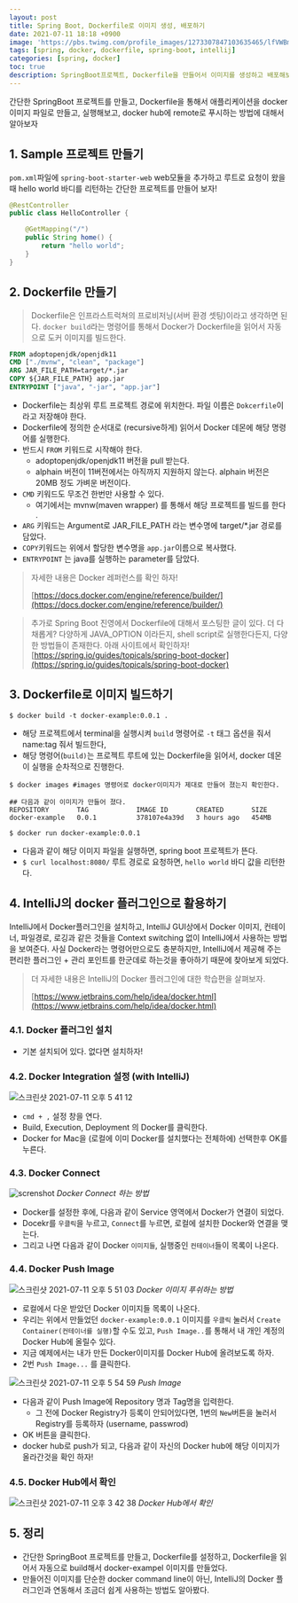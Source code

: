```yaml
---
layout: post
title: Spring Boot, Dockerfile로 이미지 생성, 배포하기
date: 2021-07-11 18:18 +0900
image: 'https://pbs.twimg.com/profile_images/1273307847103635465/lfVWBmiW_400x400.png'
tags: [spring, docker, dockerfile, spring-boot, intellij]
categories: [spring, docker]
toc: true
description: SpringBoot프로젝트, Dockerfile을 만들어서 이미지를 생성하고 배포해보자!
---
```

간단한 SpringBoot 프로젝트를 만들고, Dockerfile을 통해서 애플리케이션을 docker이미지 파일로 만들고, 실행해보고, docker hub에 remote로 푸시하는 방법에 대해서 알아보자 
## 1. Sample 프로젝트 만들기 

`pom.xml`파일에 `spring-boot-starter-web` web모듈을 추가하고 루트로 요청이 왔을때 hello world 바디를 리턴하는 간단한 프로젝트를 만들어 보자!  

```java
@RestController
public class HelloController {

    @GetMapping("/")
    public String home() {
        return "hello world";
    }
}
```



## 2. Dockerfile 만들기 

> Dockerfile은 인프라스트럭쳐의 프로비저닝(서버 환경 셋팅)이라고 생각하면 된다. `docker build`라는 명령어를 통해서 Docker가 Dockerfile을 읽어서 자동으로 도커 이미지를 빌드한다.



```dockerfile
FROM adoptopenjdk/openjdk11
CMD ["./mvnw", "clean", "package"]
ARG JAR_FILE_PATH=target/*.jar
COPY ${JAR_FILE_PATH} app.jar
ENTRYPOINT ["java", "-jar", "app.jar"]
```

- Dockerfile는 최상위 루트 프로젝트 경로에 위치한다. 파일 이름은 `Dokcerfile`이라고 저장해야 한다.
- Dockerfile에 정의한 순서대로 (recursive하게) 읽어서 Docker 데몬에 해당 명령어를 실행한다.
- 반드시 `FROM` 키워드로 시작해야 한다. 
  - adoptopenjdk/openjdk11 버전을 pull 받는다. 
  - alphain 버전이 11버전에서는 아직까지 지원하지 않는다. alphain 버전은 20MB 정도 가벼운 버전이다. 
- `CMD`  키워드도 무조건 한번만 사용할 수 있다. 
  - 여기에서는 mvnw(maven wrapper) 를 통해서 해당 프로젝트를 빌드를 한다 .
- `ARG` 키워드는 Argument로 JAR_FILE_PATH 라는 변수명에 target/*.jar 경로를 담았다. 
- `COPY`키워드는 위에서 할당한 변수명을 `app.jar`이름으로 복사했다. 
- `ENTRYPOINT` 는 java를 실행하는 parameter를 담았다. 


> 자세한 내용은 Docker 레퍼런스를 확인 하자!  
> 
> [https://docs.docker.com/engine/reference/builder/](https://docs.docker.com/engine/reference/builder/)


> 추가로 Spring Boot 진영에서 Dockerfile에 대해서 포스팅한 글이 있다. 
> 더 다채롭게? 다양하게 JAVA_OPTION 이라든지, shell script로 실행한다든지, 다양한 방법들이 존재한다. 
> 아래 사이트에서 확인하자!
> [https://spring.io/guides/topicals/spring-boot-docker](https://spring.io/guides/topicals/spring-boot-docker)



## 3. Dockerfile로 이미지 빌드하기 

```shell
$ docker build -t docker-example:0.0.1 .
```
- 해당 프로젝트에서 terminal을 실행시켜 `build` 명령어로 `-t` 태그 옵션을 줘서 name:tag 줘서 빌드한다,
- 해당 명령어(`build)`는 프로젝트 루트에 있는 Dockerfile을 읽어서, docker 데몬이 실행을 순차적으로 진행한다. 


```shell
$ docker images #images 명령어로 docker이미지가 제대로 만들어 졌는지 확인한다.

## 다음과 같이 이미지가 만들어 졌다. 
REPOSITORY       TAG            IMAGE ID       CREATED       SIZE
docker-example   0.0.1          378107e4a39d   3 hours ago   454MB
```

```shell
$ docker run docker-example:0.0.1
```
- 다음과 같이 해당 이미지 파일을 실행하면, spring boot 프로젝트가 뜬다. 
- `$ curl localhost:8080/` 루트 경로로 요청하면, `hello world` 바디 값을 리턴한다. 


## 4. IntelliJ의 docker 플러그인으로 활용하기 

IntelliJ에서 Docker플러그인을 설치하고, IntelliJ GUI상에서 Docker 이미지, 컨테이너, 파일경로, 로깅과 같은 것들을 Context switching 없이 IntelliJ에서 사용하는 방법을 보여준다. 사실 Docker라는 명령어만으로도 충분하지만, IntelliJ에서 제공해 주는 편리한 플러그인 + 관리 포인트를 한군데로 하는것을 좋아하기 때문에 찾아보게 되었다. 

> 더 자세한 내용은 IntelliJ의 Docker 플러그인에 대한 학습편을 살펴보자. 
>
> [https://www.jetbrains.com/help/idea/docker.html](https://www.jetbrains.com/help/idea/docker.html)



### 4.1. Docker 플러그인 설치 

- 기본 설치되어 있다. 없다면 설치하자! 

### 4.2. Docker Integration 설정 (with IntelliJ)

![스크린샷 2021-07-11 오후 5 41 12](https://user-images.githubusercontent.com/28615416/125188713-b9b7a680-e26f-11eb-9ab7-cb05378d0f99.png)

- `cmd + ,` 설정 창을 연다. 
- Build, Execution, Deployment 의 Docker를 클릭한다.
- Docker for Mac을 (로컬에 이미 Docker를 설치했다는 전체하에) 선택한후 OK를 누른다. 

### 4.3. Docker Connect

![screnshot](https://user-images.githubusercontent.com/28615416/125189896-5f214900-e275-11eb-8d0c-4b42b57f6876.png)
*Docker Connect 하는 방법*


- Docker를 설정한 후에, 다음과 같이 Service 영역에서 Docker가 연결이 되었다. 
- Docekr를 `우클릭`을 누르고, `Connect`를  누르면, 로컬에 설치한 Docker와 연결을 맺는다. 
- 그리고 나면 다음과 같이 Docker `이미지들`, 실행중인 `컨테이너`들이 목록이 나온다.

### 4.4. Docker Push Image

![스크린샷 2021-07-11 오후 5 51 03](https://user-images.githubusercontent.com/28615416/125188939-c1c41600-e270-11eb-99c5-444276945fec.png)
*Docker 이미지 푸쉬하는 방법*

- 로컬에서 다운 받았던 Docker 이미지들 목록이 나온다. 
- 우리는 위에서 만들었던 `docker-example:0.0.1` 이미지를 `우클릭`  눌러서 `Create Container(컨테이너를 실행)`할 수도 있고, `Push Image..`를 통해서 내 개인 계정의 Docker Hub에 올릴수 있다. 
- 지금 예제에서는 내가 만든 Docker이미지를  Docker Hub에 올려보도록 하자. 
- 2번 `Push Image...` 를 클릭한다. 



![스크린샷 2021-07-11 오후 5 54 59](https://user-images.githubusercontent.com/28615416/125189078-6b0b0c00-e271-11eb-83cc-24e884623681.png)
*Push Image*

- 다음과 같이 Push Image에 Repository 명과 Tag명을 입력한다. 
  - 그 전에 Docker Registry가 등록이 안되어있다면, 1번의 `New`버튼을 눌러서 Registry를 등록하자 (username, passwrod)
- OK 버튼을 클릭한다. 
- docker hub로 push가 되고, 다음과 같이 자신의 Docker hub에 해당 이미지가 올라간것을 확인 하자! 

### 4.5. Docker Hub에서 확인

![스크린샷 2021-07-11 오후 3 42 38](https://user-images.githubusercontent.com/28615416/125189149-9d1c6e00-e271-11eb-85ac-a9241dd65b3f.png)
*Docker Hub에서 확인*



## 5. 정리 

- 간단한 SpringBoot 프로젝트를 만들고, Dockerfile를 설정하고, Dockerfile을 읽어서 자동으로 build해서 docker-exampel 이미지를 만들었다. 
- 만들어진 이미지를 단순한 docker command line이 아닌, IntelliJ의 Docker 플러그인과 연동해서 조금더 쉽게 사용하는 방법도 알아봤다.



